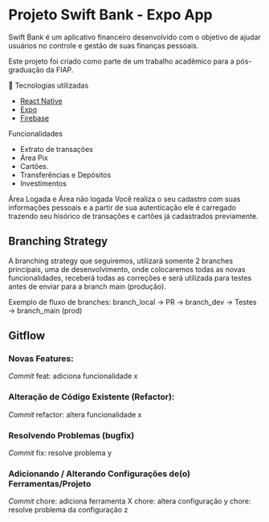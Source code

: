 # Projeto Swift Bank - Expo App
Swift Bank é um aplicativo financeiro desenvolvido com o objetivo de ajudar usuários no controle e gestão de suas finanças pessoais.

Este projeto foi criado como parte de um trabalho acadêmico para a pós-graduação da FIAP.

🚀 Tecnologias utilizadas
- [React Native](https://reactnative.dev/)
- [Expo](https://expo.dev/)
- [Firebase](https://firebase.google.com/)

 Funcionalidades
- Extrato de transações
- Área Pix
- Cartões.
- Transferências e Depósitos
- Investimentos

Área Logada e Área não logada
Você realiza o seu cadastro com suas informações pessoais e a partir de sua autenticação ele é carregado trazendo seu hisórico de transações e cartões já cadastrados previamente.



## Branching Strategy

A branching strategy que seguiremos, utilizará somente 2 branches principais,
uma de desenvolvimento, onde colocaremos todas as novas funcionalidades, receberá
todas as correções e será utilizada para testes antes de enviar para a branch main (produção).

Exemplo de fluxo de branches:
branch_local -> PR -> branch_dev -> Testes -> branch_main (prod)

## Gitflow

### Novas Features: 
*Commit*
feat: adiciona funcionalidade x

### Alteração de Código Existente (Refactor):
*Commit*
refactor: altera funcionalidade x

### Resolvendo Problemas (bugfix)
*Commit*
fix: resolve problema y

### Adicionando / Alterando Configurações de(o) Ferramentas/Projeto
*Commit*
chore: adiciona ferramenta X
chore: altera configuração y
chore: resolve problema da configuração z
